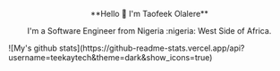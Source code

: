 <p align='center'> **Hello 👋 I'm Taofeek Olalere**</p>

<p align='center'>I'm a Software Engineer from Nigeria :nigeria: West Side of Africa.</p>
 ![My's github stats](https://github-readme-stats.vercel.app/api?username=teekaytech&theme=dark&show_icons=true)
<!--
**teekaytech/teekaytech** is a ✨ _special_ ✨ repository because its `README.md` (this file) appears on your GitHub profile.

Here are some ideas to get you started:

- 🔭 I’m currently working on ...
- 🌱 I’m currently learning ...
- 👯 I’m looking to collaborate on ...
- 🤔 I’m looking for help with ...
- 💬 Ask me about ...
- 📫 How to reach me: ...
- 😄 Pronouns: ...
- ⚡ Fun fact: ...
-->
Taofeek
